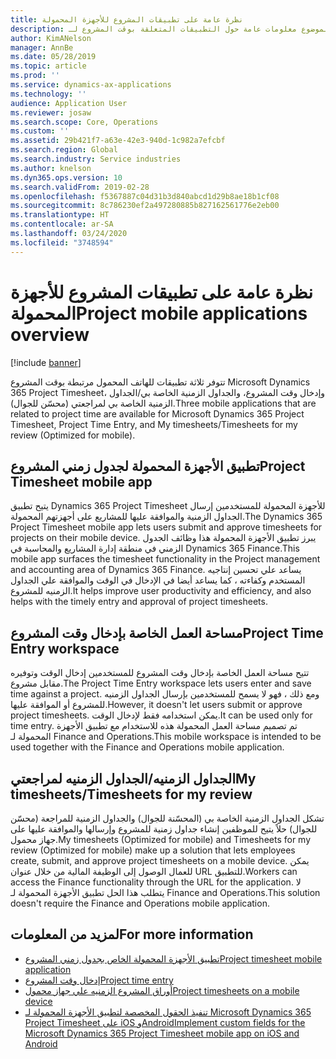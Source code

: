 ```yaml
---
title: نظرة عامة على تطبيقات المشروع للأجهزة المحمولة
description: يوفر هذا الموضوع معلومات عامة حول التطبيقات المتعلقة بوقت المشروع لـ Microsoft Dynamics 365 Project Timesheet، وإدخال وقت المشروع، والجداول الزمنية الخاصة بي/الجداول الزمنية الخاصة بي المتوفرة على جهاز محمول.
author: KimANelson
manager: AnnBe
ms.date: 05/28/2019
ms.topic: article
ms.prod: ''
ms.service: dynamics-ax-applications
ms.technology: ''
audience: Application User
ms.reviewer: josaw
ms.search.scope: Core, Operations
ms.custom: ''
ms.assetid: 29b421f7-a63e-42e3-940d-1c982a7efcbf
ms.search.region: Global
ms.search.industry: Service industries
ms.author: knelson
ms.dyn365.ops.version: 10
ms.search.validFrom: 2019-02-28
ms.openlocfilehash: f5367887c04d31b3d840abcd1d29b8ae18b1cf08
ms.sourcegitcommit: 8c786230ef2a497280885b827162561776e2eb00
ms.translationtype: HT
ms.contentlocale: ar-SA
ms.lasthandoff: 03/24/2020
ms.locfileid: "3748594"
---
```

# <a name="project-mobile-applications-overview"></a><span data-ttu-id="206e8-103">نظرة عامة على تطبيقات المشروع للأجهزة المحمولة</span><span class="sxs-lookup"><span data-stu-id="206e8-103">Project mobile applications overview</span></span>

[!include [banner](../includes/banner.md)]

<span data-ttu-id="206e8-104">تتوفر ثلاثة تطبيقات للهاتف المحمول مرتبطة بوقت المشروع Microsoft Dynamics 365 Project Timesheet، وإدخال وقت المشروع، والجداول الزمنية الخاصة بي/الجداول الزمنية الخاصة بي لمراجعتي (محسّن للجوال).</span><span class="sxs-lookup"><span data-stu-id="206e8-104">Three mobile applications that are related to project time are available for Microsoft Dynamics 365 Project Timesheet, Project Time Entry, and My timesheets/Timesheets for my review (Optimized for mobile).</span></span>

## <a name="project-timesheet-mobile-app"></a><span data-ttu-id="206e8-105">تطبيق الأجهزة المحمولة لجدول زمني المشروع</span><span class="sxs-lookup"><span data-stu-id="206e8-105">Project Timesheet mobile app</span></span>

<span data-ttu-id="206e8-106">يتيح تطبيق Dynamics 365 Project Timesheet للأجهزة المحمولة للمستخدمين إرسال الجداول الزمنية والموافقة عليها للمشاريع على أجهزتهم المحمولة.</span><span class="sxs-lookup"><span data-stu-id="206e8-106">The Dynamics 365 Project Timesheet mobile app lets users submit and approve timesheets for projects on their mobile device.</span></span> <span data-ttu-id="206e8-107">يبرز تطبيق الأجهزة المحمولة هذا وظائف الجدول الزمني في منطقة إدارة المشاريع والمحاسبة في Dynamics 365 Finance.</span><span class="sxs-lookup"><span data-stu-id="206e8-107">This mobile app surfaces the timesheet functionality in the Project management and accounting area of Dynamics 365 Finance.</span></span> <span data-ttu-id="206e8-108">يساعد علي تحسين إنتاجيه المستخدم وكفاءته ، كما يساعد أيضا في الإدخال في الوقت والموافقة علي الجداول الزمنيه للمشروع.</span><span class="sxs-lookup"><span data-stu-id="206e8-108">It helps improve user productivity and efficiency, and also helps with the timely entry and approval of project timesheets.</span></span>

## <a name="project-time-entry-workspace"></a><span data-ttu-id="206e8-109">مساحة العمل الخاصة بإدخال وقت المشروع</span><span class="sxs-lookup"><span data-stu-id="206e8-109">Project Time Entry workspace</span></span>

<span data-ttu-id="206e8-110">تتيح مساحة العمل الخاصة بإدخال وقت المشروع للمستخدمين إدخال الوقت وتوفيره مقابل مشروع.</span><span class="sxs-lookup"><span data-stu-id="206e8-110">The Project Time Entry workspace lets users enter and save time against a project.</span></span> <span data-ttu-id="206e8-111">ومع ذلك ، فهو لا يسمح للمستخدمين بإرسال الجداول الزمنيه للمشروع أو الموافقة عليها.</span><span class="sxs-lookup"><span data-stu-id="206e8-111">However, it doesn't let users submit or approve project timesheets.</span></span> <span data-ttu-id="206e8-112">يمكن استخدامه فقط لإدخال الوقت.</span><span class="sxs-lookup"><span data-stu-id="206e8-112">It can be used only for time entry.</span></span> <span data-ttu-id="206e8-113">تم تصميم مساحة العمل المحمولة هذه للاستخدام مع تطبيق الأجهزة المحمولة لـ Finance and Operations.</span><span class="sxs-lookup"><span data-stu-id="206e8-113">This mobile workspace is intended to be used together with the Finance and Operations mobile application.</span></span>

## <a name="my-timesheetstimesheets-for-my-review"></a><span data-ttu-id="206e8-114">الجداول الزمنيه/الجداول الزمنيه لمراجعتي</span><span class="sxs-lookup"><span data-stu-id="206e8-114">My timesheets/Timesheets for my review</span></span>

<span data-ttu-id="206e8-115">تشكل الجداول الزمنية الخاصة بي (المحسّنة للجوال) والجداول الزمنية للمراجعة (محسّن للجوال) حلاً يتيح للموظفين إنشاء جداول زمنية للمشروع وإرسالها والموافقة عليها على جهاز محمول.</span><span class="sxs-lookup"><span data-stu-id="206e8-115">My timesheets (Optimized for mobile) and Timesheets for my review (Optimized for mobile) make up a solution that lets employees create, submit, and approve project timesheets on a mobile device.</span></span> <span data-ttu-id="206e8-116">يمكن للعمال الوصول إلى الوظيفة المالية من خلال عنوان URL للتطبيق.</span><span class="sxs-lookup"><span data-stu-id="206e8-116">Workers can access the Finance functionality through the URL for the application.</span></span> <span data-ttu-id="206e8-117">لا يتطلب هذا الحل تطبيق الأجهزة المحمولة لـ Finance and Operations.</span><span class="sxs-lookup"><span data-stu-id="206e8-117">This solution doesn't require the Finance and Operations mobile application.</span></span>

## <a name="for-more-information"></a><span data-ttu-id="206e8-118">لمزيد من المعلومات</span><span class="sxs-lookup"><span data-stu-id="206e8-118">For more information</span></span>

- [<span data-ttu-id="206e8-119">تطبيق الأجهزة المحمولة الخاص بجدول زمني المشروع</span><span class="sxs-lookup"><span data-stu-id="206e8-119">Project timesheet mobile application</span></span>](project-timesheet.md)
- [<span data-ttu-id="206e8-120">إدخال وقت المشروع</span><span class="sxs-lookup"><span data-stu-id="206e8-120">Project time entry</span></span>]( project-time-entry-mobile-workspace.md)
- [<span data-ttu-id="206e8-121">أوراق المشروع الزمنيه علي جهاز محمول</span><span class="sxs-lookup"><span data-stu-id="206e8-121">Project timesheets on a mobile device</span></span>](Mobile-timesheets.md)
- [<span data-ttu-id="206e8-122">تنفيذ الحقول المخصصة لتطبيق الأجهزة المحمولة لـ Microsoft Dynamics 365 Project Timesheet على iOS وAndroid</span><span class="sxs-lookup"><span data-stu-id="206e8-122">Implement custom fields for the Microsoft Dynamics 365 Project Timesheet mobile app on iOS and Android</span></span>](custom-fields-mobile.md)
